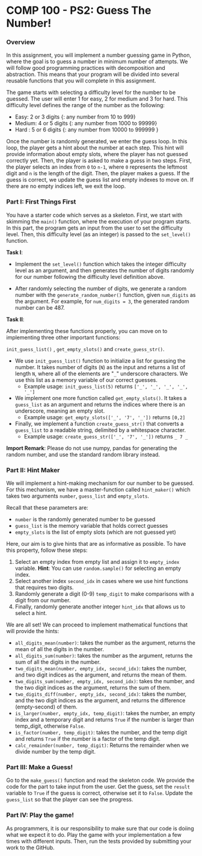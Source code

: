 # COMP 100  -  PS2: Guess The Number!

### Overview

In this assignment, you will implement a number guessing game in Python, where the goal is to guess a number in minimum number of attempts. We will follow good programming practices with decomposition and abstraction. This means that your program will be divided into several reusable functions that you will complete in this assignment. 

The game starts with selecting a difficulty level for the number to be guessed. The user will enter 1 for easy, 2 for medium and 3 for hard. This difficulty level defines the range of the number as the following:

* Easy: 2 or 3 digits {: any number from 10 to 999}
* Medium: 4 or 5 digits {: any number from 1000 to 99999}
* Hard : 5 or 6 digits {: any number from 10000 to 999999 }

Once the number is randomly generated, we enter the guess loop. In this loop, the player gets a hint about the number at each step. This hint will provide information about empty slots, where the player has not guessed correctly yet. Then, the player is asked to make a guess in two steps. First, the player selects an index from `0` to `n-1`, where `0` represents the leftmost digit and `n` is the length of the digit. Then, the player makes a guess. If the guess is correct, we update the guess list and empty indexes to move on. If there are no empty indices left, we exit the loop.

### Part I: First Things First

You have a starter code which serves as a skeleton. First, we start with skimming the `main()` function, where the execution of your program starts. In this part, the program gets an input from the user to set the difficulty level. Then, this difficulty level (as an integer) is passed to the `set_level()` function.

**Task I**: 

* Implement the `set_level()` function which takes the integer difficulty level as an argument, and then generates the number of digits randomly for our number following the difficulty level definition above.

* After randomly selecting the number of digits, we generate a random number with the `generate_random_number()` function, given `num_digits` as the argument. For example, for `num_digits = 3`, the generated random number can be 487.


**Task II**:

After implementing these functions properly, you can move on to implementing three other important functions:

`init_guess_list()` , `get_empty_slots()` and `create_guess_str()`.

* We use `init_guess_list()`  function to initialize a list for guessing the number. It takes number of digits (`N`) as the input and returns a list of length `N`, where all of the elements are "`_`" underscore characters. We use this list as a memory variable of our correct guesses.
  * Example usage: `init_guess_list(5)` returns `['_', '_', '_', '_', '_']`
* We implement one more function called `get_empty_slots()`. It takes a `guess_list` as an argument and returns the indices where there is an underscore, meaning an empty slot.
  * Example usage: `get_empty_slots(['_', '7', '_'])` returns `[0,2]`
* Finally, we implement a function `create_guess_str()` that converts a `guess_list` to a readable string, delimited by a whitespace character.
  * Example usage: `create_guess_str(['_', '7', '_'])` returns `_ 7 _`

**Import Remark**: Please do not use numpy, pandas for generating the random number, and use the standard random library instead.

### Part II: Hint Maker

We will implement a hint-making mechanism for our number to be guessed. For this mechanism, we have a master-function called `hint_maker()` which takes two arguments `number`, `guess_list` and `empty_slots`. 

Recall that these parameters are:
* `number` is the randomly generated number to be guessed
* `guess_list` is the memory variable that holds correct guesses
* `empty_slots` is the list of empty slots (which are not guessed yet)

Here, our aim is to give hints that are as informative as possible. To have this property, follow these steps:

1. Select an empty index from empty list and assign it to `empty_index` variable.
**Hint**: You can use `random.sample()` for selecting an empty index.
2. Select another index `second_idx` in cases where we use hint functions that requires two digits. 
3. Randomly generate a digit (0-9) `temp_digit` to make comparisons with a digit from our number.
4. Finally, randomly generate another integer `hint_idx` that allows us to select a hint.

We are all set! We can proceed to implement mathematical functions that will provide the hints:

* `all_digits_mean(number)`: takes the number as the argument, returns the mean of all the digits in the number.
* `all_digits_sum(number)`: takes the number as the argument, returns the sum of all the digits in the number.
* `two_digits_mean(number, empty_idx, second_idx)`: takes the number, and two digit indices as the argument, and returns the mean of them.
* `two_digits_sum(number, empty_idx, second_idx)`: takes the number, and the two digit indices as the argument, returns the sum of them.
* `two_digits_diff(number, empty_idx, second_idx)`: takes the number, and the two digit indices as the argument, and returns the difference (empty-second) of them.
* `is_larger(number, empty_idx, temp_digit)`: takes the number, an empty index and a temporary digit and returns `True` if the number is larger than temp_digit, otherwise `False`.
* `is_factor(number, temp_digit)`: takes the number, and the temp digit and returns `True` if the number is a factor of the temp digit.
* `calc_remainder(number, temp_digit)`: Returns the remainder when we divide number by the temp digit.

### Part III: Make a Guess!

Go to the `make_guess()` function and read the skeleton code. We provide the code for the part to take input from the user. Get the guess, set the `result` variable to `True` if the guess is correct, otherwise set it to `False`. Update the `guess_list` so that the player can see the progress.

### Part IV: Play the game!

As programmers, it is our responsibility to make sure that our code is doiing what we expect it to do. Play the game with your implementation a few times with different inputs. Then, run the tests provided by submitting your work to the GitHub.